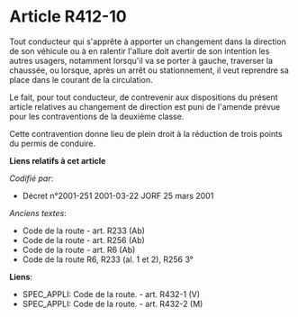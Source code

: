 # Article R412-10

Tout conducteur qui s'apprête à apporter un changement dans la direction de son véhicule ou à en ralentir l'allure doit
avertir de son intention les autres usagers, notamment lorsqu'il va se porter à gauche, traverser la chaussée, ou lorsque,
après un arrêt ou stationnement, il veut reprendre sa place dans le courant de la circulation.

Le fait, pour tout conducteur, de contrevenir aux dispositions du présent article relatives au changement de direction est
puni de l'amende prévue pour les contraventions de la deuxième classe.

Cette contravention donne lieu de plein droit à la réduction de trois points du permis de conduire.

**Liens relatifs à cet article**

_Codifié par_:

  - Décret n°2001-251 2001-03-22 JORF 25 mars 2001

_Anciens textes_:

  - Code de la route - art. R233 (Ab)
  - Code de la route - art. R256 (Ab)
  - Code de la route - art. R6 (Ab)
  - Code de la route R6, R233 (al. 1 et 2), R256 3°

**Liens**:

  - SPEC_APPLI: Code de la route. - art. R432-1 (V)
  - SPEC_APPLI: Code de la route. - art. R432-2 (M)
